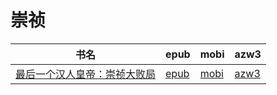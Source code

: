 # 崇祯

| 书名 | epub | mobi | azw3 |
| --- | --- | --- | --- |
| [最后一个汉人皇帝：崇祯大败局](http://ct.dalanmei.com/f/31084289-571788114-02c82f) | [epub](http://ct.dalanmei.com/f/31084289-571788114-02c82f) | [mobi](http://ct.dalanmei.com/f/31084289-571455949-a84b40) | [azw3](http://ct.dalanmei.com/f/31084289-571889888-f4fa07) |
